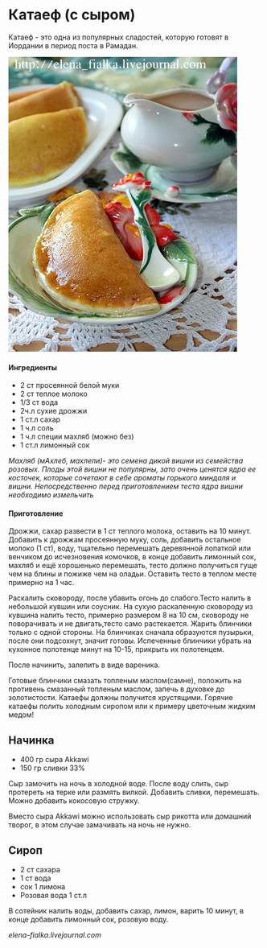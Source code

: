 ﻿---
image: ../pics/8483751ee26cf512bb67d4207deb1663.jpg
---
# Катаеф \(с сыром\)

Катаеф - это одна из популярных сладостей, которую готовят в Иордании в период поста в Рамадан.

![Катаеф](../pics/8483751ee26cf512bb67d4207deb1663.jpg)

#### Ингредиенты

* 2 ст просеянной белой муки
* 2 ст теплое молоко
* 1/3 ст вода
* 2ч.л сухие дрожжи
* 1 ст.л сахар
* 1 ч.л соль
* 1 ч.л специи махляб \(можно без\)
* 1 ст.л лимонный сок

*Махляб \(мАхлеб, махлепи\)- это семена дикой вишни из семейства розовых. Плоды этой вишни не популярны, зато очень ценятся ядра ее косточек, которые сочетают в себе ароматы горького миндаля и вишни. Непосредственно перед приготовлением теста ядра вишни необходимо измельчить*

#### Приготовление

Дрожжи, сахар развести в 1 ст теплого молока, оставить на 10 минут. Добавить к дрожжам просеянную муку, соль, добавить остальное молоко \(1 ст\), воду, тщательно перемешать деревянной лопаткой или венчиком до исчезновения комочков, в конце добавить лимонный сок, махляб и ещё хорошенько перемешать, тесто должно получиться гуще чем на блины и пожиже чем на оладьи. Оставить тесто в теплом месте примерно на 1 час.

Раскалить сковороду, после убавить огонь до слабого.Тесто налить в небольшой кувшин или соусник. На сухую раскаленную сковороду из кувшина налить тесто, примерно размером 8 на 10 см, сковороду не поворачивать и не двигать,тесто само растекается. Жарить блинчики только с одной стороны. На блинчиках сначала образуются пузырьки, после они подсохнут, значит готовы. Испеченные блинчики убрать на кухонное полотенце минут на 10-15, прикрыть их полотенцем.

После начинить, залепить в виде вареника.

Готовые блинчики смазать топленым маслом\(самне\), положить на противень смазанный топленым маслом, запечь в духовке до золотистости. Катаефы должны получится хрустящими. Горячие катаефы полить холодным сиропом или к примеру цветочным жидким медом!

## Начинка

* 400 гр сыра Akkawi
* 150 гр сливки 33%

Сыр замочить на ночь в холодной воде. После воду слить, сыр протереть на терке или размять вилкой. Добавить сливки, перемешать. Можно добавить кокосовую стружку.

Вместо сыра Akkawi можно использовать сыр рикотта или домашний творог, в этом случае замачивать на ночь не нужно.

## Сироп

* 2 ст сахара
* 1 ст вода
* сок 1 лимона
* Розовая вода 1 ст.л

В сотейник налить воды, добавить сахар, лимон, варить 10 минут, в конце добавить лимонный сок, розовую воду.

_elena-fialka.livejournal.com_
